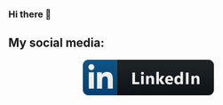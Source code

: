 ### Hi there 👋


## My social media:
<p align="center">
  <a href="https://www.linkedin.com/in/joabe-oliveira-9038a51a9/">
    <img src="src/linkedin.svg" alt="linkedin" style="vertical-align:top margin:6px 4px">
  </a>  
</p>


<!--
**oliveirajoabe/oliveirajoabe** is a ✨ _special_ ✨ repository because its `README.md` (this file) appears on your GitHub profile.

Here are some ideas to get you started:

- 🔭 I’m currently working on ...
- 🌱 I’m currently learning ...
- 👯 I’m looking to collaborate on ...
- 🤔 I’m looking for help with ...
- 💬 Ask me about ...
- 📫 How to reach me: ...
- 😄 Pronouns: ...
- ⚡ Fun fact: ...
-->
